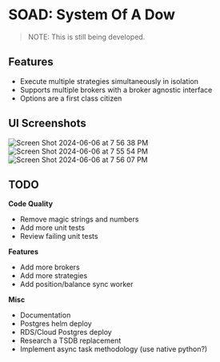 # SOAD: System Of A Dow

> NOTE: This is still being developed.

## Features

- Execute multiple strategies simultaneously in isolation
- Supports multiple brokers with a broker agnostic interface
- Options are a first class citizen

## UI Screenshots
![Screen Shot 2024-06-06 at 7 56 38 PM](https://github.com/r0fls/soad/assets/1858004/0e214dd5-c157-47cc-a48f-2ec0f37a7b33)
![Screen Shot 2024-06-06 at 7 55 54 PM](https://github.com/r0fls/soad/assets/1858004/65c4774d-fb49-4452-936c-f5148f958d26)
![Screen Shot 2024-06-06 at 7 56 07 PM](https://github.com/r0fls/soad/assets/1858004/24401792-b0b0-4d2e-b2db-15827cb71b0a)


## TODO


**Code Quality**
- Remove magic strings and numbers
- Add more unit tests
- Review failing unit tests


**Features**
- Add more brokers
- Add more strategies
- Add position/balance sync worker

**Misc**
- Documentation
- Postgres helm deploy
- RDS/Cloud Postgres deploy
- Research a TSDB replacement
- Implement async task methodology (use native python?)
